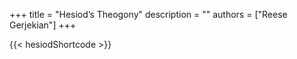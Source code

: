 +++ 
title = "Hesiod’s Theogony"
description = ""
authors = ["Reese Gerjekian"]
+++

{{< hesiodShortcode >}}
